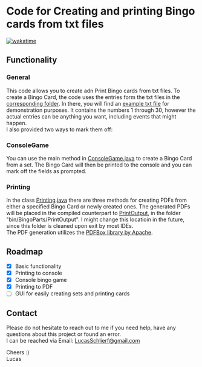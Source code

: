 # Code for Creating and printing Bingo cards from txt files

[![wakatime](https://wakatime.com/badge/user/ee0b2e88-680b-47cf-ba7c-afd0e1637329/project/8d1fab99-001f-4cb1-a383-164c986c486e.svg)](https://wakatime.com/badge/user/ee0b2e88-680b-47cf-ba7c-afd0e1637329/project/8d1fab99-001f-4cb1-a383-164c986c486e)

## Functionality

### General

This code allows you to create adn Print Bingo cards from txt files. To create a Bingo Card, the code uses the entries form the txt files in the [corresponding folder](src/BingoParts/Sets). In there, you will find an [example txt file](src/BingoParts/Sets/example.txt) for demonstration purposes. It contains the numbers 1 through 30, however the actual entries can be anything you want, including events that might happen.  
I also provided two ways to mark them off:

### ConsoleGame

You can use the main method in [ConsoleGame.java](src/ConsoleGame/ConsoleGame.java) to create a Bingo Card from a set. The Bingo Card will then be printed to the console and you can mark off the fields as prompted.

### Printing

In the class [Printing.java](src/BingoParts/Printing.java) there are three methods for creating PDFs from either a specified Bingo Card or newly created ones. The generated PDFs will be placed in the compiled counterpart to [PrintOutput](src/BingoParts/PrintOutput), in the folder "bin/BingoParts/PrintOutput". I might change this locatioin in the future, since this folder is cleaned upon exit by most IDEs.  
The PDF generation utilizes the [PDFBox library by Apache](https://pdfbox.apache.org/).

## Roadmap

- [x] Basic functionality
- [x] Printing to console
- [x] Console bingo game
- [x] Printing to PDF
- [ ] GUI for easily creating sets and printing cards

## Contact

Please do not hesitate to reach out to me if you need help, have any questions about this project or found an error.  
I can be reached via Email: [LucasSchlierf@gmail.com](mailto:LucasSchlierf@gmail.com)

Cheers :)  
Lucas
